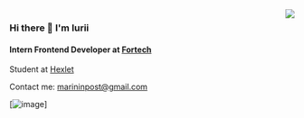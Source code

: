 <img align="right" src="https://github-readme-stats.vercel.app/api?username=marininiurii&show_icons=true&icon_color=489dff&text_color=718096&bg_color=00000000&hide_title=true&hide_border=true" />

### Hi there 👋 I'm Iurii

#### Intern Frontend Developer at [Fortech](https://fortech.dev/)

Student at [Hexlet](https://ru.hexlet.io/u/matisse/)

Сontact me: marininpost@gmail.com

[![image](https://www.codewars.com/users/matisse/badges/small)]








